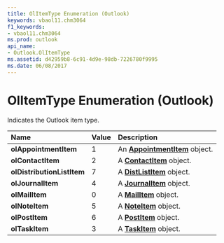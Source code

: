 ```yaml
---
title: OlItemType Enumeration (Outlook)
keywords: vbaol11.chm3064
f1_keywords:
- vbaol11.chm3064
ms.prod: outlook
api_name:
- Outlook.OlItemType
ms.assetid: d42959b8-6c91-4d9e-98db-7226780f9995
ms.date: 06/08/2017
---
```



# OlItemType Enumeration (Outlook)

Indicates the Outlook item type.



|**Name**|**Value**|**Description**|
|:-----|:-----|:-----|
| **olAppointmentItem**|1|An  **[AppointmentItem](Outlook.AppointmentItem.md)** object.|
| **olContactItem**|2|A  **[ContactItem](Outlook.ContactItem.md)** object.|
| **olDistributionListItem**|7|A  **[DistListItem](Outlook.DistListItem.md)** object.|
| **olJournalItem**|4|A  **[JournalItem](Outlook.JournalItem.md)** object.|
| **olMailItem**|0|A  **[MailItem](Outlook.MailItem.md)** object.|
| **olNoteItem**|5|A  **[NoteItem](Outlook.NoteItem.md)** object.|
| **olPostItem**|6|A  **[PostItem](Outlook.PostItem.md)** object.|
| **olTaskItem**|3|A  **[TaskItem](Outlook.TaskItem.md)** object.|

